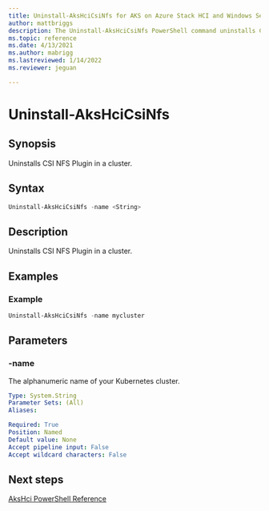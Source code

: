 ```yaml
---
title: Uninstall-AksHciCsiNfs for AKS on Azure Stack HCI and Windows Server
author: mattbriggs
description: The Uninstall-AksHciCsiNfs PowerShell command uninstalls CSI NFS Plugin in a cluster
ms.topic: reference
ms.date: 4/13/2021
ms.author: mabrigg 
ms.lastreviewed: 1/14/2022
ms.reviewer: jeguan

---
```


# Uninstall-AksHciCsiNfs

## Synopsis
Uninstalls CSI NFS Plugin in a cluster.

## Syntax

```powershell
Uninstall-AksHciCsiNfs -name <String>                       
```

## Description
Uninstalls CSI NFS Plugin in a cluster.

## Examples

### Example

```PowerShell
Uninstall-AksHciCsiNfs -name mycluster
```

## Parameters

### -name
The alphanumeric name of your Kubernetes cluster.

```yaml
Type: System.String
Parameter Sets: (All)
Aliases:

Required: True
Position: Named
Default value: None
Accept pipeline input: False
Accept wildcard characters: False
```
## Next steps

[AksHci PowerShell Reference](index.md)